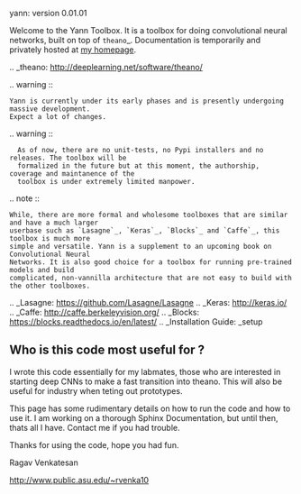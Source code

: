 yann:
version 0.01.01 

Welcome to the Yann Toolbox. It is a toolbox for doing convolutional neural networks, built on top 
of `theano`_. Documentation is temporarily and privately hosted at [my homepage](http://www.public.asu.edu/~rvenka10/_yann/). 
 
.. _theano: http://deeplearning.net/software/theano/ 

.. warning ::

    Yann is currently under its early phases and is presently undergoing massive development. 
    Expect a lot of changes.

.. warning ::
    
      As of now, there are no unit-tests, no Pypi installers and no releases. The toolbox will be 
      formalized in the future but at this moment, the authorship, coverage and maintanence of the 
      toolbox is under extremely limited manpower.

.. note ::
    
    While, there are more formal and wholesome toolboxes that are similar and have a much larger 
    userbase such as `Lasagne`_, `Keras`_, `Blocks`_ and `Caffe`_, this toolbox is much more
    simple and versatile. Yann is a supplement to an upcoming book on Convolutional Neural 
    Networks. It is also good choice for a toolbox for running pre-trained models and build 
    complicated, non-vannilla architecture that are not easy to build with the other toolboxes.

.. _Lasagne: https://github.com/Lasagne/Lasagne
.. _Keras: http://keras.io/
.. _Caffe: http://caffe.berkeleyvision.org/
.. _Blocks: https://blocks.readthedocs.io/en/latest/
.. _Installation Guide: _setup

## Who is this code most useful for ?

I wrote this code essentially for my labmates, those who are interested in 
starting deep CNNs to make a fast transition into theano. This will also be 
useful for industry when teting out prototypes.


This page has some rudimentary details on how to run the code and how to use it. I 
am working on a thorough Sphinx Documentation, but until then, thats all I have. 
Contact me if you had trouble.

Thanks for using the code, hope you had fun.

Ragav Venkatesan

http://www.public.asu.edu/~rvenka10
